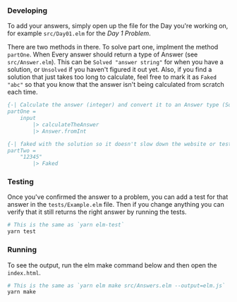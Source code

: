### Developing

To add your answers, simply open up the file for the Day you're working on, for example
`src/Day01.elm` for the *Day 1 Problem*.

There are two methods in there. To solve part one, implment the method `partOne`. When Every answer
should return a type of Answer (see `src/Answer.elm`). This can be `Solved "answer string"` for when
you have a solution, or `Unsolved` if you haven't figured it out yet. Also, if you find a solution
that just takes too long to calculate, feel free to mark it as `Faked "abc"` so that you know that
the answer isn't being calculated from scratch each time.

```elm
{-| Calculate the answer (integer) and convert it to an Answer type (Solved String).
partOne =
    input
        |> calculateTheAnswer
        |> Answer.fromInt

{-| faked with the solution so it doesn't slow down the website or tests -}
partTwo =
    "12345"
        |> Faked
```

### Testing

Once you've confirmed the answer to a problem, you can add a test for that answer in the `tests/Example.elm` file. Then if you change anything you can verify that it still returns the right answer by running the tests.

```bash
# This is the same as `yarn elm-test`
yarn test
```

### Running

To see the output, run the elm make command below and then open the `index.html`.

```bash
# This is the same as `yarn elm make src/Answers.elm --output=elm.js`
yarn make
```
